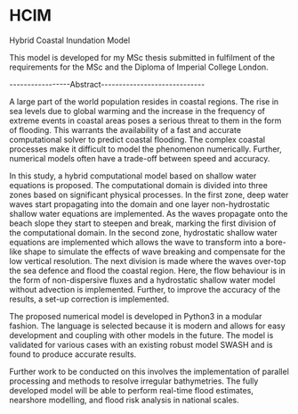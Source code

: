 # HCIM
Hybrid Coastal Inundation Model

This model is developed for my MSc thesis submitted in fulfilment of the requirements for the MSc and the Diploma of Imperial College London.


-----------------Abstract-----------------------------
                                                                  
                                                                 
A large part of the world population resides in coastal regions. The rise in sea levels due to global warming and the increase in the frequency of extreme events in coastal
areas poses a serious threat to them in the form of flooding. This warrants the availability of a fast and accurate computational solver to predict coastal flooding. The
complex coastal processes make it difficult to model the phenomenon numerically. Further, numerical models often have a trade-off between speed and accuracy. 

 In this study, a hybrid computational model based on shallow water equations is proposed. The computational domain is divided into three zones based on significant physical processes. In the first zone, deep water waves start propagating into
the domain and one layer non-hydrostatic shallow water equations are implemented. As the waves propagate onto the beach slope they start to steepen and break, marking the first division of the computational domain. In the second zone, hydrostatic
shallow water equations are implemented which allows the wave to transform into a bore-like shape to simulate the effects of wave breaking and compensate for the
low vertical resolution. The next division is made where the waves over-top the sea defence and flood the coastal region. Here, the flow behaviour is in the form
of non-dispersive fluxes and a hydrostatic shallow water model without advection is implemented. Further, to improve the accuracy of the results, a set-up correction is
implemented.

 The proposed numerical model is developed in Python3 in a modular fashion. The language is selected because it is modern and allows for easy development and coupling with other models in the future. The model is validated for various cases with
an existing robust model SWASH and is found to produce accurate results. 

 Further work to be conducted on this involves the implementation of parallel processing and methods to resolve irregular bathymetries. The fully developed model
will be able to perform real-time flood estimates, nearshore modelling, and flood risk analysis in national scales.
